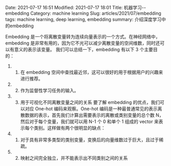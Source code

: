 Date: 2021-07-17 16:51
Modified: 2021-07-17 18:01
Title: 机器学习--embedding
Category: machine learning
Slug: articles/2021/07/embedding
tags: machine learning, deep learning, embedding
summary: 介绍深度学习中的embedding

Embedding 是一个将离散变量转为连续向量表示的一个方式。在神经网络中，embedding 是非常有用的，因为它不光可以减少离散变量的空间维数，同时还可以有意义的表示该变量。
我们可以总结一下，embedding 有以下 3 个主要目的：
1. 1. 在 embedding 空间中查找最近邻，这可以很好的用于根据用户的兴趣来进行推荐。
2. 2. 作为监督性学习任务的输入。
3. 3. 用于可视化不同离散变量之间的关系
要了解 embedding 的优点，我们可以对应 One-hot 编码来观察。One-hot 编码是一种最普通常见的表示离散数据的表示，首先我们计算出需要表示的离散或类别变量的总个数 N，然后对于每个变量，我们就可以用 N-1 个 0 和单个 1 组成的 vector 来表示每个类别。这样做有两个很明显的缺点：
1. 1. 对于具有非常多类型的类别变量，变换后的向量维数过于巨大，且过于稀疏。
2. 2. 映射之间完全独立，并不能表示出不同类别之间的关系
